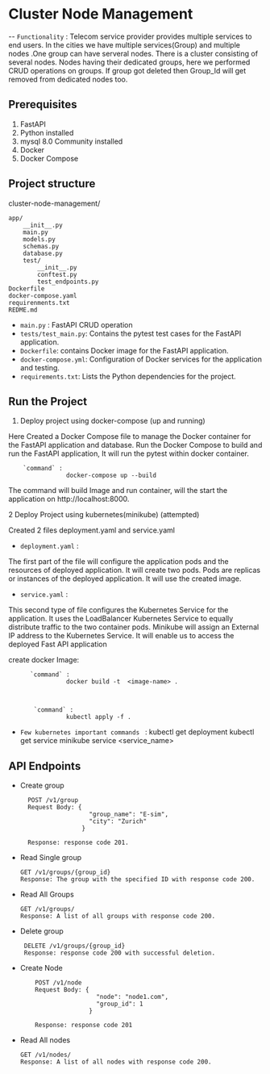 # Cluster Node Management

-- `Functionality` :
 Telecom service provider provides multiple services to end users.
 In the cities we have multiple services(Group) and multiple nodes .One group can have serveral nodes.
 There is a cluster consisting of several nodes.
 Nodes having their dedicated groups, here we performed CRUD operations on groups. 
 If group got deleted then Group_Id will get removed from dedicated nodes too.
  
## Prerequisites

1. FastAPI 
2. Python installed 
3. mysql 8.0 Community installed
4. Docker
5. Docker Compose



## Project structure
cluster-node-management/

    app/
        __init__.py
        main.py
        models.py
        schemas.py
        database.py
        test/
            __init__.py
            conftest.py
            test_endpoints.py
    Dockerfile
    docker-compose.yaml
    requirenments.txt
    REDME.md

- `main.py` : FastAPI CRUD operation
- `tests/test_main.py`: Contains the pytest test cases for the FastAPI application.
-  `Dockerfile`: contains Docker image for the FastAPI application.
- `docker-compose.yml`: Configuration of Docker services for the application and testing.
- `requirements.txt`: Lists the Python dependencies for the project.
        
## Run the Project  
1. Deploy project using docker-compose (up and running)
    
Here Created a Docker Compose file to manage the Docker container for the FastAPI application and database.
Run the Docker Compose to build and run the FastAPI application,
It will run the pytest within docker container.

        `command` : 
                    docker-compose up --build


The command will build Image and run container, will the start the application on http://localhost:8000.

2 Deploy Project using kubernetes(minikube) (attempted)
    

Created 2 files deployment.yaml and service.yaml

- `deployment.yaml` : 

The first part of the file will configure the application pods and the resources of  deployed application. 
It will create two pods. Pods are replicas or instances of the deployed application. 
It will use the created image.

- `service.yaml` : 

This second type of file configures the Kubernetes Service for the application. 
It uses the LoadBalancer Kubernetes Service to equally distribute traffic to the two container pods. 
Minikube will assign an External IP address to the Kubernetes Service. 
It will enable us to access the deployed Fast API application

create docker Image:


          `command` : 
                    docker build -t  <image-name> .
    


           `command` : 
                    kubectl apply -f .


- `Few kubernetes important commands ` :
                 kubectl get deployment
                 kubectl get service
                 minikube service <service_name>


## API Endpoints
- Create group

        POST /v1/group
        Request Body: {
                         "group_name": "E-sim",
                         "city": "Zurich"
                       }

        Response: response code 201.
- Read Single group

      GET /v1/groups/{group_id}
      Response: The group with the specified ID with response code 200.


- Read All Groups

      GET /v1/groups/
      Response: A list of all groups with response code 200.


- Delete group

       DELETE /v1/groups/{group_id}
       Response: response code 200 with successful deletion.

- Create Node 

          POST /v1/node
          Request Body: {
                           "node": "node1.com",
                           "group_id": 1
                         }

          Response: response code 201

- Read All nodes

      GET /v1/nodes/
      Response: A list of all nodes with response code 200.
